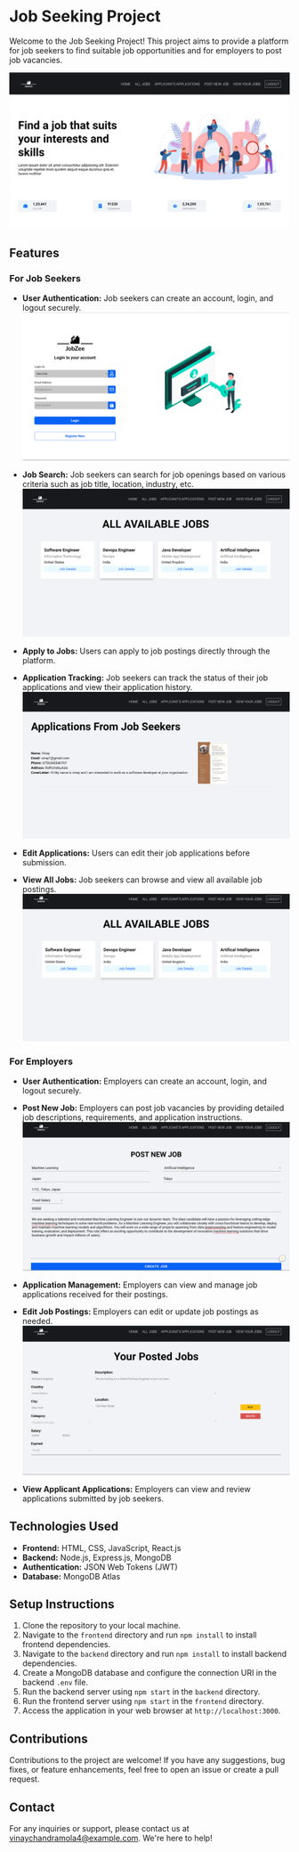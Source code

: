 # Job Seeking Project

Welcome to the Job Seeking Project! This project aims to provide a platform for job seekers to find suitable job opportunities and for employers to post job vacancies.

![alt text](image.png)

## Features

### For Job Seekers

- **User Authentication:** Job seekers can create an account, login, and logout securely.
![alt text](image-1.png)

- **Job Search:** Job seekers can search for job openings based on various criteria such as job title, location, industry, etc.
![alt text](image-2.png)

- **Apply to Jobs:** Users can apply to job postings directly through the platform.


- **Application Tracking:** Job seekers can track the status of their job applications and view their application history.
![alt text](image-3.png)

- **Edit Applications:** Users can edit their job applications before submission.

- **View All Jobs:** Job seekers can browse and view all available job postings.
![alt text](image-5.png)

### For Employers

- **User Authentication:** Employers can create an account, login, and logout securely.
- **Post New Job:** Employers can post job vacancies by providing detailed job descriptions, requirements, and application instructions.
![alt text](image-4.png)

- **Application Management:** Employers can view and manage job applications received for their postings.

- **Edit Job Postings:** Employers can edit or update job postings as needed.
![alt text](image-6.png)

- **View Applicant Applications:** Employers can view and review applications submitted by job seekers.

## Technologies Used

- **Frontend:** HTML, CSS, JavaScript, React.js
- **Backend:** Node.js, Express.js, MongoDB
- **Authentication:** JSON Web Tokens (JWT)
- **Database:** MongoDB Atlas

## Setup Instructions

1. Clone the repository to your local machine.
2. Navigate to the `frontend` directory and run `npm install` to install frontend dependencies.
3. Navigate to the `backend` directory and run `npm install` to install backend dependencies.
4. Create a MongoDB database and configure the connection URI in the backend `.env` file.
5. Run the backend server using `npm start` in the `backend` directory.
6. Run the frontend server using `npm start` in the `frontend` directory.
7. Access the application in your web browser at `http://localhost:3000`.

## Contributions

Contributions to the project are welcome! If you have any suggestions, bug fixes, or feature enhancements, feel free to open an issue or create a pull request.

## Contact

For any inquiries or support, please contact us at vinaychandramola4@example.com. We're here to help!
